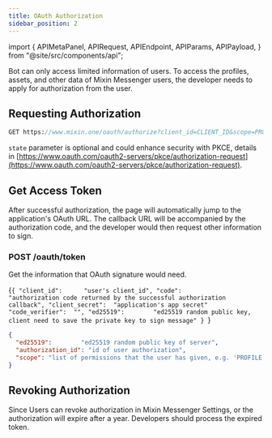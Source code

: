 ```yaml
---
title: OAuth Authorization
sidebar_position: 2
---
```


import {
  APIMetaPanel,
  APIRequest,
  APIEndpoint,
  APIParams,
  APIPayload,
} from "@site/src/components/api";

Bot can only access limited information of users.
To access the profiles, assets, and other data of Mixin Messenger users, the developer needs to apply for authorization from the user.

## Requesting Authorization

```sass
GET https://www.mixin.one/oauth/authorize?client_id=CLIENT_ID&scope=PROFILE:READ+ASSETS:READ&response_type=code&return_to=
```

<APIParams
  p-client_id="Application client_id"
  p-client_id-required={true}
  p-scope="Requested permissions"
  p-scope-required={true}
  p-response_type="Use `code` to return authorization code"
  p-response_type-required={true}
  p-state="A random string generated by your application, which you’ll verify later."
/>

`state` parameter is optional and could enhance security with PKCE, details in [https://www.oauth.com/oauth2-servers/pkce/authorization-request](https://www.oauth.com/oauth2-servers/pkce/authorization-request).

<APIParams
p-client_id="Application client_id"
p-client_id-required={true}
p-scope="Requested permissions"
p-scope-required={true}
p-response_type="Use `code` to return authorization code"
p-response_type-required={true}
p-state="A random string generated by your application, which you’ll verify later."
p-code_challenge="The code challenge generated by your app, it's a SHA256 hash of your code verifier. For more information about it, please https://www.oauth.com/oauth2-servers/pkce/authorization-request"
p-code_challenge_method="The code challenge method, please set it to `SHA256`"
/>

## Get Access Token

After successful authorization, the page will automatically jump to the application's OAuth URL. 
The callback URL will be accompanied by the authorization code, 
and the developer would then request other information to sign.

### POST /oauth/token

Get the information that OAuth signature would need.

<APIEndpoint url="/oauth/token" />

<APIPayload>{`{
  "client_id":      "user's client_id",
  "code":           "authorization code returned by the successful authorization callback",
  "client_secret":  "application's app secret"
  "code_verifier":  "",
  "ed25519":        "ed25519 random public key, client need to save the private key to sign message"
}
`}</APIPayload>

<APIRequest
  title="Get access token"
  method="POST"
  isPublic
  url="/oauth/token --data PAYLOAD"
/>

```json title="Response"
{
  "ed25519":        "ed25519 random public key of server",
  "authorization_id": "id of user authorization",
  "scope": "list of permissions that the user has given, e.g. 'PROFILE:READ ASSETS:READ'"
}
```

## Revoking Authorization

Since Users can revoke authorization in Mixin Messenger Settings, or the authorization will expire after a year. Developers should process the expired token.
